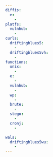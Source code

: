 ```yaml
---
diffis:
  e:
    -
platfs:
  vulnhub:
    -
curls:
  driftingblues5:
    -
  driftingblues5vh:
    -
functions:
  unix:
    -
  e:
    -
  vulnhub:
    -
  wp:
    -
  brute:
    -
  stego:
    -
  cronj:
    -

wals:
  driftingblues5wu:
    -
---
```

